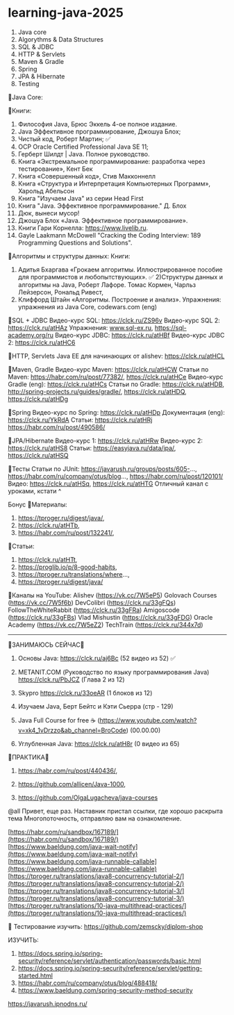 # learning-java-2025

1)  Java core
2)  Algorythms & Data Structures
3)  SQL & JDBC
4)  HTTP & Servlets
5)  Maven & Gradle
6)  Spring
7)  JPA & Hibernate
8) Testing

🔘Java Core:

🔘Книги:
1) Философия Java, Брюс Эккель 4-ое полное издание.
2) Java Эффективное программирование, Джошуа Блох;
3) Чистый код, Роберт Мартин; ✅
4) OCP Oracle Certified Professional Java SE 11; 
5) Герберт Шилдт | Java. Полное руководство. 
6) Книга «Экстремальное программирование: разработка через тестирование», Кент Бек
7) Книга «Совершенный код», Стив Макконнелл
8) Книга «Структура и Интерпретация Компьютерных Программ», Харольд Абельсон
9) Книга "Изучаем Java" из серии Head First
10) Книга "Java. Эффективное программирование." Д. Блох
11) Дюк, вынеси мусор!
12) Джошуа Блох «Java. Эффективное программирование».
13) Книги Гари Корнелла: https://www.livelib.ru.
14) Gayle Laakmann McDowell "Cracking the Coding Interview: 189 Programming Questions and Solutions".

🔘Алгоритмы и структуры данных:
Книги:
1) Адитья Бхаргава «Грокаем алгоритмы. Иллюстрированное пособие для программистов и любопытствующих». ✅
2)Структуры данных и алгоритмы на Java, Роберт Лафоре. Томас Кормен, Чарльз Лейзерсон, Рональд Ривест,
3) Клиффорд Штайн «Алгоритмы. Построение и анализ».
Упражнения: 
упражнения из Java Core, codewars.com (eng)

🔘SQL + JDBC
Видео-курс SQL: https://clck.ru/ZS96v
Видео-курс SQL 2: https://clck.ru/atHAz
Упражнения: www.sql-ex.ru, https://sql-academy.org/ru
Видео-курс JDBC: https://clck.ru/atHBf
Видео-курс JDBC 2: https://clck.ru/atHC6

🔘HTTP, Servlets
Java EE для начинающих от alishev: https://clck.ru/atHCL

🔘Maven, Gradle
Видео-курс Maven: https://clck.ru/atHCW
Статьи по Maven: https://habr.com/ru/post/77382/, https://clck.ru/atHCe
Видео-курс Gradle (eng): https://clck.ru/atHCs
Статьи по Gradle: https://clck.ru/atHDB, http://spring-projects.ru/guides/gradle/, https://clck.ru/atHDQ, https://clck.ru/atHDg

🔘Spring
Видео-курс по Spring: https://clck.ru/atHDp
Документация (eng): https://clck.ru/YkRdA
Статьи: https://clck.ru/atHRj https://habr.com/ru/post/490586/

🔘JPA/Hibernate
Видео-курс 1: https://clck.ru/atHRw
Видео-курс 2: https://clck.ru/atHS8
Статьи: 
https://easyjava.ru/data/jpa/, https://clck.ru/atHSQ

🔘Тесты
Статьи по JUnit: 
https://javarush.ru/groups/posts/605-..., https://habr.com/ru/company/otus/blog..., https://habr.com/ru/post/120101/
Видео:
https://clck.ru/atHSq, https://clck.ru/atHTG
Отличный канал с уроками, кстати ^

Бонус
🔘Материалы:
1) https://tproger.ru/digest/java/,
2) https://clck.ru/atHTb,
3) https://habr.com/ru/post/132241/,

🔘Статьи: 
1) https://clck.ru/atHTt,
2) https://proglib.io/p/8-good-habits,
3) https://tproger.ru/translations/where...,
4) https://tproger.ru/digest/java/

🔘Каналы на YouTube:
Alishev (https://vk.cc/7W5eP5)
Golovach Courses (https://vk.cc/7W5f6b)
DevColibri (https://clck.ru/33gFQs)
FollowTheWhiteRabbit (https://clck.ru/33gFRa)
Amigoscode (https://clck.ru/33gFBs)
Vlad Mishustin (https://clck.ru/33gFDG)
Oracle Academy (https://vk.cc/7W5eZ2)
TechTrain (https://clck.ru/344x7d)
_________________________________________________________________

🔵ЗАНИМАЮСЬ СЕЙЧАС🔵
1) Основы Java:  https://clck.ru/aj6Bc (52 видео из 52) ✅

2) METANIT.COM (Руководство по языку программирования Java) https://clck.ru/PbJCZ (Глава 2 из 12)

3) Skypro https://clck.ru/33oeAR (1 блоков из 12)

4) Изучаем Java, Берт Бейтс и Кэти Сьерра (стр - 129)

5) Java Full Course for free ☕️ (https://www.youtube.com/watch?v=xk4_1vDrzzo&ab_channel=BroCode) (00.00.00)

6) Углубленная Java: https://clck.ru/atH8r (0 видео из 65)

🔘ПРАКТИКА🔘

1) https://habr.com/ru/post/440436/, 

2) https://github.com/allicen/Java-1000, 

3) https://github.com/OlgaLugacheva/java-courses

@all Привет, еще раз. Наставник пристал ссылки, где хорошо раскрыта тема Многопоточность, отправляю вам на ознакомление. 

[https://habr.com/ru/sandbox/167189/](https://habr.com/ru/sandbox/167189/)  
[https://www.baeldung.com/java-wait-notify](https://www.baeldung.com/java-wait-notify)  
[https://www.baeldung.com/java-runnable-callable](https://www.baeldung.com/java-runnable-callable)  
[https://tproger.ru/translations/java8-concurrency-tutorial-2/](https://tproger.ru/translations/java8-concurrency-tutorial-2/)  
[https://tproger.ru/translations/java8-concurrency-tutorial-3/](https://tproger.ru/translations/java8-concurrency-tutorial-3/)  
[https://tproger.ru/translations/10-java-multithread-practices/](https://tproger.ru/translations/10-java-multithread-practices/)


Тестирование изучить:
https://github.com/zemscky/diplom-shop

ИЗУЧИТЬ:
1) https://docs.spring.io/spring-security/reference/servlet/authentication/passwords/basic.html
2) https://docs.spring.io/spring-security/reference/servlet/getting-started.html
3) https://habr.com/ru/company/otus/blog/488418/
4) https://www.baeldung.com/spring-security-method-security


https://javarush.ipnodns.ru/
